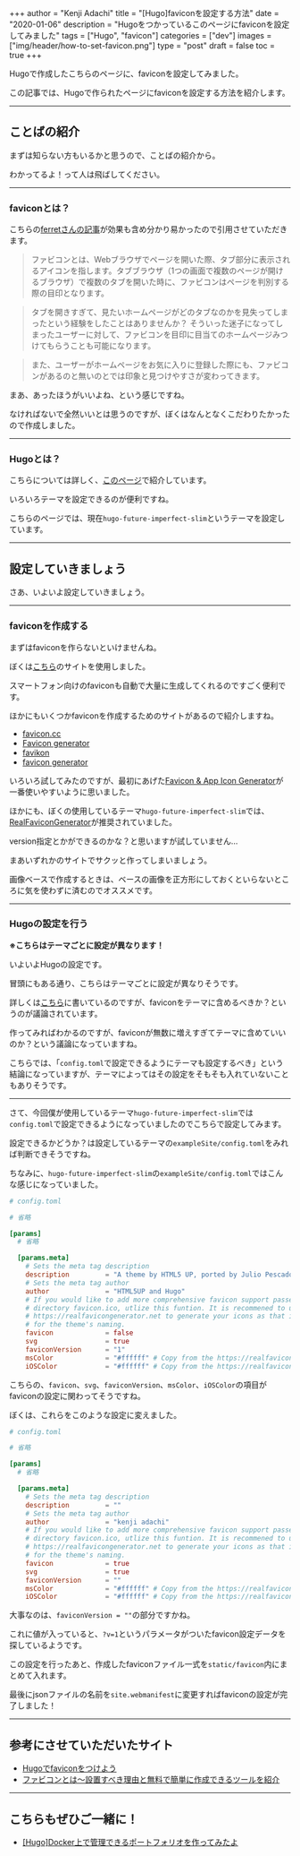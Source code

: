 +++
author = "Kenji Adachi"
title = "[Hugo]faviconを設定する方法"
date = "2020-01-06"
description = "Hugoをつかっているこのページにfaviconを設定してみました"
tags = ["Hugo", "favicon"]
categories = ["dev"]
images  = ["img/header/how-to-set-favicon.png"]
type = "post"
draft =  false
toc = true
+++

Hugoで作成したこちらのページに、faviconを設定してみました。

この記事では、Hugoで作られたページにfaviconを設定する方法を紹介します。

-------

<!--more-->

## ことばの紹介

まずは知らない方もいるかと思うので、ことばの紹介から。

わかってるよ！って人は飛ばしてください。

-------

### faviconとは？

こちらの[ferretさんの記事](https://ferret-plus.com/387)が効果も含め分かり易かったので引用させていただきます。

> ファビコンとは、Webブラウザでページを開いた際、タブ部分に表示されるアイコンを指します。タブブラウザ（1つの画面で複数のページが開けるブラウザ）で複数のタブを開いた時に、ファビコンはページを判別する際の目印となります。

> タブを開きすぎて、見たいホームページがどのタブなのかを見失ってしまったという経験をしたことはありませんか？
そういった迷子になってしまったユーザーに対して、ファビコンを目印に目当てのホームページみつけてもらうことも可能になります。

> また、ユーザーがホームページをお気に入りに登録した際にも、ファビコンがあるのと無いのとでは印象と見つけやすさが変わってきます。

まあ、あったほうがいいよね、という感じですね。

なければないで全然いいとは思うのですが、ぼくはなんとなくこだわりたかったので作成しました。

-------

### Hugoとは？

こちらについては詳しく、[このページ](../../blog/how-to-create-this-page/#hugo)で紹介しています。

いろいろテーマを設定できるのが便利ですね。

こちらのページでは、現在`hugo-future-imperfect-slim`というテーマを設定しています。

-------

## 設定していきましょう

さあ、いよいよ設定していきましょう。

-------

### faviconを作成する

まずはfaviconを作らないといけませんね。

ぼくは[こちら](https://www.favicon-generator.org/)のサイトを使用しました。

スマートフォン向けのfaviconも自動で大量に生成してくれるのですごく便利です。


ほかにもいくつかfaviconを作成するためのサイトがあるので紹介しますね。

- [favicon.cc](http://www.favicon.cc/)
- [Favicon generator](http://favicon-generator.org/editor/)
- [favikon](http://www.favikon.com/)
- [favicon generator](http://tools.dynamicdrive.com/favicon/)

いろいろ試してみたのですが、最初にあげた[Favicon & App Icon Generator](https://www.favicon-generator.org/)が一番使いやすいように思いました。

ほかにも、ぼくの使用しているテーマ`hugo-future-imperfect-slim`では、[RealFaviconGenerator](https://realfavicongenerator.net/)が推奨されていました。

version指定とかができるのかな？と思いますが試していません…

まあいずれかのサイトでサクッと作ってしまいましょう。

画像ベースで作成するときは、ベースの画像を正方形にしておくといらないところに気を使わずに済むのでオススメです。

-------

### Hugoの設定を行う

**※こちらはテーマごとに設定が異なります！**

いよいよHugoの設定です。

冒頭にもある通り、こちらはテーマごとに設定が異なりそうです。

詳しくは[こちら](https://discourse.gohugo.io/t/should-themes-include-favicons/10033)に書いているのですが、faviconをテーマに含めるべきか？というのが議論されています。

作ってみればわかるのですが、faviconが無数に増えすぎてテーマに含めていいのか？という議論になっていますね。

こちらでは、「`config.toml`で設定できるようにテーマも設定するべき」という結論になっていますが、テーマによってはその設定をそもそも入れていないこともありそうです。

-------

さて、今回僕が使用しているテーマ`hugo-future-imperfect-slim`では`config.toml`で設定できるようになっていましたのでこちらで設定してみます。

設定できるかどうか？は設定しているテーマの`exampleSite/config.toml`をみれば判断できそうですね。

ちなみに、`hugo-future-imperfect-slim`の`exampleSite/config.toml`ではこんな感じになっていました。

```toml
# config.toml

# 省略

[params]
  # 省略

  [params.meta]
    # Sets the meta tag description
    description         = "A theme by HTML5 UP, ported by Julio Pescador. Slimmed and enhanced by Patrick Collins. Multilingual by StatnMap. Powered by Hugo."
    # Sets the meta tag author
    author              = "HTML5UP and Hugo"
    # If you would like to add more comprehensive favicon support passed root
    # directory favicon.ico, utlize this funtion. It is recommened to use
    # https://realfavicongenerator.net to generate your icons as that is the basis
    # for the theme's naming.
    favicon             = false
    svg                 = true
    faviconVersion      = "1"
    msColor             = "#ffffff" # Copy from the https://realfavicongenerator.net
    iOSColor            = "#ffffff" # Copy from the https://realfavicongenerator.net

```

こちらの、`favicon`、`svg`、`faviconVersion`、`msColor`、`iOSColor`の項目がfaviconの設定に関わってそうですね。

ぼくは、これらをこのような設定に変えました。

```toml
# config.toml

# 省略

[params]
  # 省略

  [params.meta]
    # Sets the meta tag description
    description         = ""
    # Sets the meta tag author
    author              = "kenji adachi"
    # If you would like to add more comprehensive favicon support passed root
    # directory favicon.ico, utlize this funtion. It is recommened to use
    # https://realfavicongenerator.net to generate your icons as that is the basis
    # for the theme's naming.
    favicon             = true
    svg                 = true
    faviconVersion      = ""
    msColor             = "#ffffff" # Copy from the https://realfavicongenerator.net
    iOSColor            = "#ffffff" # Copy from the https://realfavicongenerator.net

```

大事なのは、`faviconVersion = ""`の部分ですかね。

これに値が入っていると、`?v=1`というパラメータがついたfavicon設定データを探しているようです。

この設定を行ったあと、作成したfaviconファイル一式を`static/favicon`内にまとめて入れます。

最後にjsonファイルの名前を`site.webmanifest`に変更すればfaviconの設定が完了しました！

-------

## 参考にさせていただいたサイト

- [Hugoでfaviconをつけよう](https://xn--v6q832hwdkvom.com/post/hugo%E3%81%A7favicon%E3%82%92%E3%81%A4%E3%81%91%E3%82%88%E3%81%86/)
- [ファビコンとは〜設置すべき理由と無料で簡単に作成できるツールを紹介](https://ferret-plus.com/387)

-------

## こちらもぜひご一緒に！

- [[Hugo]Docker上で管理できるポートフォリオを作ってみたよ](../../blog/how-to-create-this-page/)
